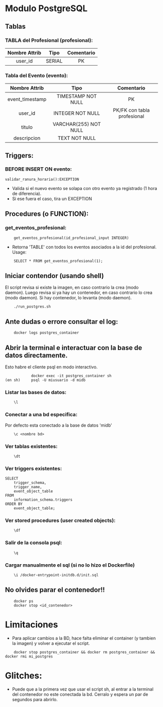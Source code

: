 # Modulo PostgreSQL
## Tablas
### TABLA del Profesional (profesional):
| Nombre Attrib   | Tipo   | Comentario   |
|:---------------:|:------:|:------------:|
| user_id       | SERIAL | PK |

### Tabla del Evento (evento):

| Nombre Attrib   | Tipo   | Comentario   |
|:---------------:|:------:|:------------:|
| event_timestamp | TIMESTAMP NOT NULL | PK |
| user_id | INTEGER NOT NULL | PK/FK con tabla profesional |
| titulo | VARCHAR(255) NOT NULL | |
| descripcion | TEXT NOT NULL | |

## Triggers:
### BEFORE INSERT ON evento:
```
validar_ranura_horaria():EXCEPTION
```
* Valida si el nuevo evento se solapa con otro evento ya registrado (1 hora de diferencia).
* Si ese fuera el caso, tira un EXCEPTION

## Procedures (o FUNCTION):
### get_eventos_profesional:
```
    get_eventos_profesional(id_profesional_input INTEGER)
```
* Retorna 'TABLE' con todos los eventos asociados a la id del profesional.
Usage:
```
    SELECT * FROM get_eventos_profesional(1);
```
## Iniciar contendor (usando shell)
El script revisa si existe la imagen, en caso contrario la crea (modo daemon).
Luego revisa si ya hay un contenedor, en caso contrario lo crea (modo daemon).
Si hay contenedor, lo levanta (modo daemon).
```
    ./run_postgres.sh
```
## Ante dudas o errore consultar el log:
```
    docker logs postgres_container
```
## Abrir la terminal e interactuar con la base de datos directamente.
Esto habre el cliente psql en modo interactivo.
```
            docker exec -it postgres_container sh
(en sh)     psql -U miusuario -d midb
```
### Listar las bases de datos:
```
    \l
```
### Conectar a una bd especifica:
Por defecto esta conectado a la base de datos 'midb'
```
    \c <nombre bd>
```
### Ver tablas existentes:
```
    \dt
```
### Ver triggers existentes:
```
SELECT
    trigger_schema,
    trigger_name,
    event_object_table
FROM 
    information_schema.triggers
ORDER BY 
    event_object_table;
```
### Ver stored procedures (user created objects):
```
    \df
```
### Salir de la consola psql:
```
    \q
```
### Cargar manualmente el sql (si no lo hizo el Dockerfile)
```
    \i /docker-entrypoint-initdb.d/init.sql
```
## No olvides parar el contenedor!!
```
    docker ps
    docker stop <id_contenedor>
```

# Limitaciones
* Para aplicar cambios a la BD, hace falta eliminar el container (y tambien la imagen) y volver a ejecutar el script.
```
    docker stop postgres_container && docker rm postgres_container && docker rmi mi_postgres
```

# Glitches:
* Puede que a la primera vez que usar el script sh, al entrar a la terminal del contenedor no este conectada la bd. Cerralo y espera un par de segundos para abrirlo.